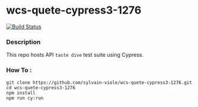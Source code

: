 # wcs-quete-cypress3-1276
[![Build Status](https://travis-ci.org/sylvain-viole/wcs-quete-cypress3-1276.svg?branch=main)](https://travis-ci.org/sylvain-viole/wcs-quete-cypress3-1276)
### Description
This repo hosts API `taste dive` test suite using Cypress.

### How To :

```
git clone https://github.com/sylvain-viole/wcs-quete-cypress3-1276.git
cd wcs-quete-cypress3-1276
npm install
npm run cy:run
```
